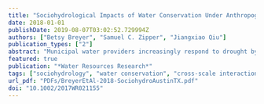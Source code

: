 ```yaml
---
title: "Sociohydrological Impacts of Water Conservation Under Anthropogenic Drought in Austin, TX (USA)"
date: 2018-01-01
publishDate: 2019-08-07T03:02:52.729994Z
authors: ["Betsy Breyer", "Samuel C. Zipper", "Jiangxiao Qiu"]
publication_types: ["2"]
abstract: "Municipal water providers increasingly respond to drought by implementing outdoor water use restrictions to reduce urban water withdrawals and maintain water availability. However, restricting urban outdoor water use to support watershed-scale drought resilience may generate unanticipated cross-scale interactions, for example, by altering drought response and recovery in urban vegetation or urban streamflow. Despite this, urban water conservation is rarely conceptualized or modeled as endogenous to the water cycle. Here we investigate cross-scale interactions among urban water conservation and water availability, water use, and sociohydrological response in Austin, TX (USA) during a recent anthropogenic (human-influenced) drought. Multiscalar statistical analyses demonstrated that outdoor water conservation for reservoir management at the municipal scale produced responses that can cascade both “upward” from the city to the watershed (e.g., decoupling streamflow patterns upstream and downstream of Austin at the watershed scale) and “downward” to exert heterogeneous effects within the city (e.g., redistributing water along a socioeconomic gradient at submunicipal scales, with effects on terrestrial and aquatic ecosystems). We suggest that adapting to anthropogenic drought through irrigation curtailment requires sustained engagement between hydrology and social sciences to integrate socioeconomic status and political feedbacks within and among irrigator groups into the water cycle. Findings from this cross-disciplinary study highlight the importance of a multiscalar and spatially explicit perspectives in urban sociohydrology research to uncover how water conservation as adaptation to anthropogenic drought links hydrological processes with issues of socioeconomic inequality and spatiotemporal scale in the Anthropocene."
featured: true
publication: "*Water Resources Research*"
tags: ["sociohydrology", "water conservation", "cross-scale interactions", "anthropogenic drought", "urban climate change adaptation", "HEAL"]
url_pdf: "PDFs/BreyerEtAl-2018-SociohydroAustinTX.pdf"
doi: "10.1002/2017WR021155"
---
```


